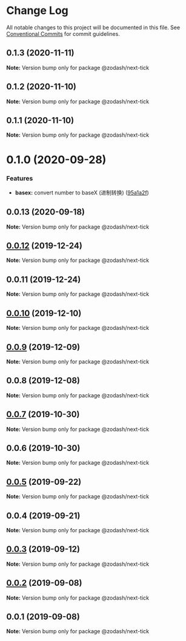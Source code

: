 # Change Log

All notable changes to this project will be documented in this file.
See [Conventional Commits](https://conventionalcommits.org) for commit guidelines.

## 0.1.3 (2020-11-11)

**Note:** Version bump only for package @zodash/next-tick





## 0.1.2 (2020-11-10)

**Note:** Version bump only for package @zodash/next-tick





## 0.1.1 (2020-11-10)

**Note:** Version bump only for package @zodash/next-tick





# 0.1.0 (2020-09-28)


### Features

* **basex:** convert number to baseX (进制转换) ([95a1a2f](https://github.com/zcorky/zodash/commit/95a1a2f361d73de5caa3b8e297c1643e97e40983))





## 0.0.13 (2020-09-18)

**Note:** Version bump only for package @zodash/next-tick





## [0.0.12](https://github.com/zcorky/zodash/compare/@zodash/next-tick@0.0.11...@zodash/next-tick@0.0.12) (2019-12-24)

**Note:** Version bump only for package @zodash/next-tick





## 0.0.11 (2019-12-24)

**Note:** Version bump only for package @zodash/next-tick





## [0.0.10](https://github.com/zcorky/zodash/compare/@zodash/next-tick@0.0.9...@zodash/next-tick@0.0.10) (2019-12-10)

**Note:** Version bump only for package @zodash/next-tick





## [0.0.9](https://github.com/zcorky/zodash/compare/@zodash/next-tick@0.0.8...@zodash/next-tick@0.0.9) (2019-12-09)

**Note:** Version bump only for package @zodash/next-tick





## 0.0.8 (2019-12-08)

**Note:** Version bump only for package @zodash/next-tick





## [0.0.7](https://github.com/zcorky/zodash/compare/@zodash/next-tick@0.0.6...@zodash/next-tick@0.0.7) (2019-10-30)

**Note:** Version bump only for package @zodash/next-tick





## 0.0.6 (2019-10-30)

**Note:** Version bump only for package @zodash/next-tick





## [0.0.5](https://github.com/zcorky/zodash/compare/@zodash/next-tick@0.0.4...@zodash/next-tick@0.0.5) (2019-09-22)

**Note:** Version bump only for package @zodash/next-tick





## 0.0.4 (2019-09-21)

**Note:** Version bump only for package @zodash/next-tick





## [0.0.3](https://github.com/zcorky/zodash/compare/@zodash/next-tick@0.0.2...@zodash/next-tick@0.0.3) (2019-09-12)

**Note:** Version bump only for package @zodash/next-tick





## [0.0.2](https://github.com/zcorky/zodash/compare/@zodash/next-tick@0.0.1...@zodash/next-tick@0.0.2) (2019-09-08)

**Note:** Version bump only for package @zodash/next-tick





## 0.0.1 (2019-09-08)

**Note:** Version bump only for package @zodash/next-tick
